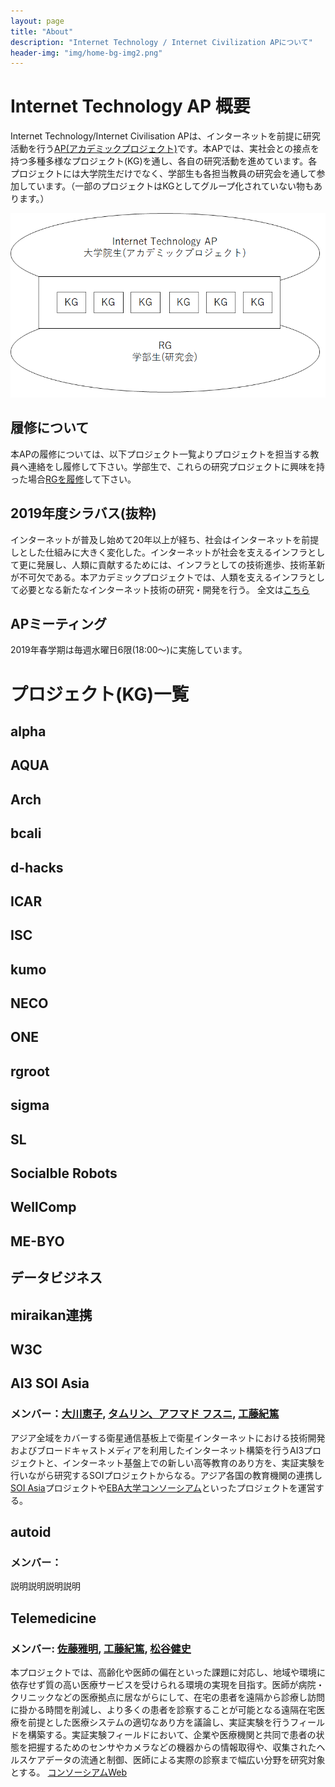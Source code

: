 ```yaml
---
layout: page
title: "About"
description: "Internet Technology / Internet Civilization APについて"
header-img: "img/home-bg-img2.png"
---
```

# Internet Technology AP 概要
Internet Technology/Internet Civilisation APは、インターネットを前提に研究活動を行う[AP(アカデミックプロジェクト)](https://www.sfc.keio.ac.jp/gsmg/education/ap/)です。本APでは、実社会との接点を持つ多種多様なプロジェクト(KG)を通し、各自の研究活動を進めています。各プロジェクトには大学院生だけでなく、学部生も各担当教員の研究会を通して参加しています。（一部のプロジェクトはKGとしてグループ化されていない物もあります。）
 
 ![APとRG](/img/AP.png) 

## 履修について
本APの履修については、以下プロジェクト一覧よりプロジェクトを担当する教員へ連絡をし履修して下さい。学部生で、これらの研究プロジェクトに興味を持った場合[RGを履修](https://portal.sfc.wide.ad.jp/newcomer)して下さい。

## 2019年度シラバス(抜粋)
インターネットが普及し始めて20年以上が経ち、社会はインターネットを前提しとした仕組みに大きく変化した。インターネットが社会を支えるインフラとして更に発展し、人類に貢献するためには、インフラとしての技術進歩、技術革新が不可欠である。本アカデミックプロジェクトでは、人類を支えるインフラとして必要となる新たなインターネット技術の研究・開発を行う。 
全文は[こちら](https://vu.sfc.keio.ac.jp/course2014/summary/syll_view_c.cgi?yc=2019_44668&ks=70002)

## APミーティング
2019年春学期は毎週水曜日6限(18:00～)に実施しています。

# プロジェクト(KG)一覧

## alpha
## AQUA
## Arch
## bcali
## d-hacks
## ICAR
## ISC
## kumo
## NECO
## ONE
## rgroot
## sigma
## SL
## Socialble Robots
## WellComp
## ME-BYO
## データビジネス
## miraikan連携
## W3C
## AI3 SOI Asia
### メンバー：[大川恵子](https://vu.sfc.keio.ac.jp/faculty_profile/cgi/f_profile.cgi?id=bec87ec3160b01de), [タムリン、アフマド フスニ](https://vu.sfc.keio.ac.jp/faculty_profile/cgi/f_profile.cgi?id=25c24e3a3e279cf5), [工藤紀篤](https://vu.sfc.keio.ac.jp/faculty_profile/cgi/f_profile.cgi?id=42dd79a990a030e8)
アジア全域をカバーする衛星通信基板上で衛星インターネットにおける技術開発およびブロードキャストメディアを利用したインターネット構築を行うAI3プロジェクトと、インターネット基盤上での新しい高等教育のあり方を、実証実験を行いながら研究するSOIプロジェクトからなる。アジア各国の教育機関の連携し[SOI Asia](http://www.soi.asia/)プロジェクトや[EBA大学コンソーシアム](http://www.eba-consortium.asia/)といったプロジェクトを運営する。
## autoid
### メンバー：
説明説明説明説明
## Telemedicine
### メンバー: [佐藤雅明](https://vu.sfc.keio.ac.jp/faculty_profile/cgi/f_profile.cgi?id=f6a054ad55c9fb6f), [工藤紀篤](https://vu.sfc.keio.ac.jp/faculty_profile/cgi/f_profile.cgi?id=42dd79a990a030e8), [松谷健史](https://vu.sfc.keio.ac.jp/faculty_profile/cgi/f_profile.cgi?id=ac4734859ff28861)
本プロジェクトでは、高齢化や医師の偏在といった課題に対応し、地域や環境に依存せず質の高い医療サービスを受けられる環境の実現を目指す。医師が病院・クリニックなどの医療拠点に居ながらにして、在宅の患者を遠隔から診療し訪問に掛かる時間を削減し、より多くの患者を診察することが可能となる遠隔在宅医療を前提とした医療システムの適切なあり方を議論し、実証実験を行うフィールドを構築する。実証実験フィールドにおいて、企業や医療機関と共同で患者の状態を把握するためのセンサやカメラなどの機器からの情報取得や、収集されたヘルスケアデータの流通と制御、医師による実際の診察まで幅広い分野を研究対象とする。
[コンソーシアムWeb](https://www.kri.sfc.keio.ac.jp/ja/consortium/lis/) 

 

